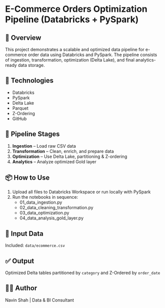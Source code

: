 # E-Commerce Orders Optimization Pipeline (Databricks + PySpark)

## 📌 Overview
This project demonstrates a scalable and optimized data pipeline for e-commerce order data using Databricks and PySpark. The pipeline consists of ingestion, transformation, optimization (Delta Lake), and final analytics-ready data storage.

## 🧰 Technologies
- Databricks
- PySpark
- Delta Lake
- Parquet
- Z-Ordering
- GitHub

## 📂 Pipeline Stages
1. **Ingestion** – Load raw CSV data
2. **Transformation** – Clean, enrich, and prepare data
3. **Optimization** – Use Delta Lake, partitioning & Z-ordering
4. **Analytics** – Analyze optimized Gold layer

## 📦 How to Use
1. Upload all files to Databricks Workspace or run locally with PySpark
2. Run the notebooks in sequence:
   - 01_data_ingestion.py
   - 02_data_cleaning_transformation.py
   - 03_data_optimization.py
   - 04_data_analysis_gold_layer.py

## 📁 Input Data
Included: `data/ecommerce.csv`

## ✅ Output
Optimized Delta tables partitioned by `category` and Z-Ordered by `order_date`

## 👨‍💻 Author
Navin Shah | Data & BI Consultant
